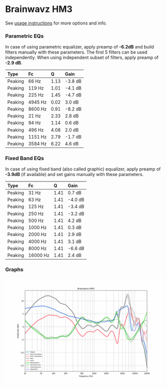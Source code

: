 # Brainwavz HM3
See [usage instructions](https://github.com/jaakkopasanen/AutoEq#usage) for more options and info.

### Parametric EQs
In case of using parametric equalizer, apply preamp of **-6.2dB** and build filters manually
with these parameters. The first 5 filters can be used independently.
When using independent subset of filters, apply preamp of **-2.9 dB**.

| Type    | Fc      |    Q | Gain    |
|:--------|:--------|:-----|:--------|
| Peaking | 66 Hz   | 1.13 | -3.8 dB |
| Peaking | 119 Hz  | 1.01 | -4.1 dB |
| Peaking | 225 Hz  | 1.45 | -4.7 dB |
| Peaking | 4945 Hz | 0.02 | 3.0 dB  |
| Peaking | 8600 Hz | 0.91 | -8.2 dB |
| Peaking | 21 Hz   | 2.33 | 2.8 dB  |
| Peaking | 94 Hz   | 1.14 | 0.6 dB  |
| Peaking | 496 Hz  | 4.08 | 2.0 dB  |
| Peaking | 1151 Hz | 2.79 | -1.7 dB |
| Peaking | 3584 Hz | 6.22 | 4.6 dB  |

### Fixed Band EQs
In case of using fixed band (also called graphic) equalizer, apply preamp of **-3.9dB**
(if available) and set gains manually with these parameters.

| Type    | Fc       |    Q | Gain    |
|:--------|:---------|:-----|:--------|
| Peaking | 31 Hz    | 1.41 | 0.7 dB  |
| Peaking | 63 Hz    | 1.41 | -4.0 dB |
| Peaking | 125 Hz   | 1.41 | -3.4 dB |
| Peaking | 250 Hz   | 1.41 | -3.2 dB |
| Peaking | 500 Hz   | 1.41 | 4.2 dB  |
| Peaking | 1000 Hz  | 1.41 | 0.3 dB  |
| Peaking | 2000 Hz  | 1.41 | 2.9 dB  |
| Peaking | 4000 Hz  | 1.41 | 3.1 dB  |
| Peaking | 8000 Hz  | 1.41 | -6.6 dB |
| Peaking | 16000 Hz | 1.41 | 2.4 dB  |

### Graphs
![](./Brainwavz%20HM3.png)
